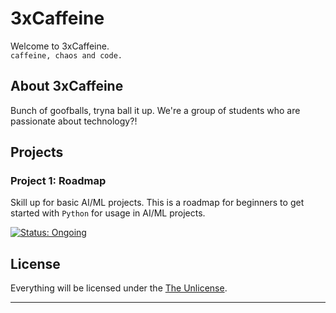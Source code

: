 # 3xCaffeine

Welcome to 3xCaffeine.  
`caffeine, chaos and code.`
  

## About 3xCaffeine

Bunch of goofballs, tryna ball it up. We're a group of students who are passionate about technology?!

## Projects

### Project 1: Roadmap

Skill up for basic AI/ML projects. This is a roadmap for beginners to get started with `Python` for usage in AI/ML projects.

[![Status: Ongoing](https://img.shields.io/badge/Status-Ongoing-blueviolet?style=for-the-badge)]()

## License

Everything will be licensed under the [The Unlicense](LICENSE.md). 

---
